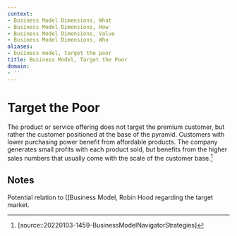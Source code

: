 ```yaml
---
context:
- Business Model Dimensions, What
- Business Model Dimensions, How
- Business Model Dimensions, Value
- Business Model Dimensions, Who
aliases:
- business model, target the poor
title: Business Model, Target the Poor
domain:
- ''
---
```


# Target the Poor

The product or service offering does not target the premium customer, but rather the customer positioned at the base of the pyramid. Customers with lower purchasing power benefit from affordable products. The company generates small profits with each product sold, but benefits from the higher sales numbers that usually come with the scale of the customer base.[^1]

## Notes

Potential relation to [[Business Model, Robin Hood regarding the target market.

[^1]: [source::20220103-1459-BusinessModelNavigatorStrategies]
